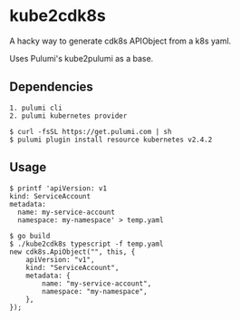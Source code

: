# kube2cdk8s

A hacky way to generate cdk8s APIObject from a k8s yaml.

Uses Pulumi's kube2pulumi as a base.

## Dependencies

```
1. pulumi cli
2. pulumi kubernetes provider
```

```
$ curl -fsSL https://get.pulumi.com | sh
$ pulumi plugin install resource kubernetes v2.4.2
```

## Usage

```
$ printf 'apiVersion: v1
kind: ServiceAccount
metadata:
  name: my-service-account
  namespace: my-namespace' > temp.yaml
```

```
$ go build
$ ./kube2cdk8s typescript -f temp.yaml
new cdk8s.ApiObject("", this, {
    apiVersion: "v1",
    kind: "ServiceAccount",
    metadata: {
        name: "my-service-account",
        namespace: "my-namespace",
    },
});
```
